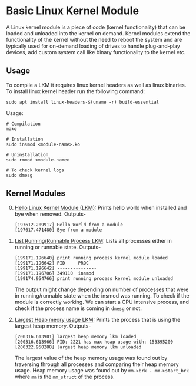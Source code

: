 # Basic Linux Kernel Module

A Linux kernel module is a piece of code (kernel functionality) that can be loaded and unloaded into the kernel on demand. Kernel modules extend the functionality of the kernel without the need to reboot the system and are typically used for on-demand loading of drives to handle plug-and-play devices, add custom system call like binary functionality to the kernel etc.

## Usage

To compile a LKM it requires linux kernel headers as well as linux binaries. To install linux kernel header run the following command:

```console
sudo apt install linux-headers-$(uname -r) build-essential
```

Usage:

```console
# Compilation
make

# Installation
sudo insmod <module-name>.ko

# Uninstallation
sudo rmmod <module-name>

# To check kernel logs
sudo dmesg
```

## Kernel Modules

0. [Hello Linux Kernel Module (LKM)](./hello/mymodule.c): Prints hello world when installed and bye when removed.
    Outputs-
    ```console 
    [197612.209917] Hello World from a module
    [197617.471480] Bye from a module
    ```

1. [List Running/Runnable Process LKM](./running/lkm1.c): Lists all processes either in running or runnable state. Outputs-
    ```console
    [199171.196640] print running process kernel module loaded
    [199171.196642] PID     PROC
    [199171.196642] ---------------
    [199171.196706] 349110  insmod
    [199174.954766] print running process kernel module unloaded
    ```
    The output might change depending on number of processes that were in running/runnable state when the insmod was running. To check if the module is correctly working. We can start a CPU intensive process, and check if the process name is coming in `dmesg` or not.

2. [Largest Heap meory usage LKM](./heap/lkm2.c): Prints the process that is using the largest heap memory. Outputs-
    ```console
    [200316.613901] largest heap memory lkm loaded
    [200316.613966] PID: 2221 has max heap usage with: 153395200
    [200322.950288] largest heap memory lkm unloaded
    ```
    The largest value of the heap memory usage was found out by traversing through all processes and comparing their heap memory usage. Heap memory usage was found out by `mm->brk - mm->start_brk` where `mm` is the `mm_struct` of the process.